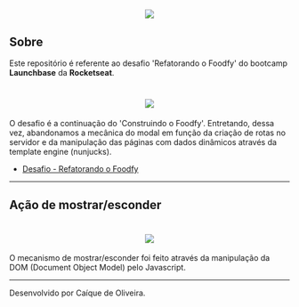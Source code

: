 <h1 align='center'>
<img src='https://ik.imagekit.io/caique97/launchbase_Jj3uKlpXZ.png'>
</h1>

## Sobre
Este repositório é referente ao desafio 'Refatorando o Foodfy' do bootcamp **Launchbase** da **Rocketseat**.

<h1 align='center'>
<img src='https://ik.imagekit.io/caique97/refat_SBdd_1cden.gif'>
</h1>

O desafio é a continuação do 'Construindo o Foodfy'. Entretando, dessa vez, abandonamos a mecânica do modal em função da criação de rotas no servidor e da manipulação das páginas com dados dinâmicos através da template engine (nunjucks).

- [Desafio - Refatorando o Foodfy](https://github.com/Rocketseat/bootcamp-launchbase-desafios-03/blob/master/desafios/03-refatorando-foodfy.md)

---
## Ação de mostrar/esconder
<h1 align='center'>
<img src='https://ik.imagekit.io/caique97/esconder_eOteBa7qybS.gif'>
</h1>

O mecanismo de mostrar/esconder foi feito através da manipulação da DOM (Document Object Model) pelo Javascript.

---
Desenvolvido por Caíque de Oliveira.